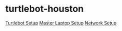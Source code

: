 # turtlebot-houston

[Turtlebot Setup](/Notes/Phase_1/01-Turtlebot_Setup.md)
[Master Laptop Setup](/Notes/Phase_1/02-Master_Setup.md)
[Network Setup](/Notes/Phase_1/02b-Network_Setup.md)
